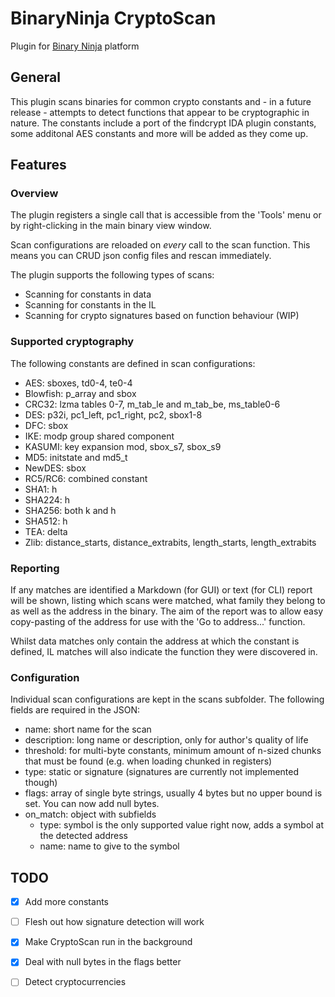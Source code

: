 BinaryNinja CryptoScan
======================
Plugin for [Binary Ninja](https://binary.ninja/) platform

## General
This plugin scans binaries for common crypto constants and - in a future release - attempts to detect functions that appear to be cryptographic in nature.
The constants include a port of the findcrypt IDA plugin constants, some additonal AES constants and more will be added as they come up. 

## Features
### Overview
The plugin registers a single call that is accessible from the 'Tools' menu or by right-clicking in the main binary view window. 

Scan configurations are reloaded on _every_ call to the scan function. This means you can CRUD json config files and rescan immediately. 

The plugin supports the following types of scans:

 - Scanning for constants in data 
 - Scanning for constants in the IL 
 - Scanning for crypto signatures based on function behaviour (WIP) 

### Supported cryptography

The following constants are defined in scan configurations:

 - AES: sboxes, td0-4, te0-4
 - Blowfish: p_array and sbox
 - CRC32: lzma tables 0-7, m_tab_le and m_tab_be, ms_table0-6
 - DES: p32i, pc1_left, pc1_right, pc2, sbox1-8
 - DFC: sbox
 - IKE: modp group shared component
 - KASUMI: key expansion mod, sbox_s7, sbox_s9
 - MD5: initstate and md5_t
 - NewDES: sbox
 - RC5/RC6: combined constant
 - SHA1: h
 - SHA224: h
 - SHA256: both k and h 
 - SHA512: h
 - TEA: delta
 - Zlib: distance_starts, distance_extrabits, length_starts, length_extrabits

### Reporting
If any matches are identified a Markdown (for GUI) or text (for CLI) report will be shown, listing which scans were matched, what family they belong to as well as the address in the binary.
The aim of the report was to allow easy copy-pasting of the address for use with the 'Go to address...' function. 

Whilst data matches only contain the address at which the constant is defined, IL matches will also indicate the function they were discovered in.

### Configuration
Individual scan configurations are kept in the scans subfolder. The following fields are required in the JSON:

 - name: short name for the scan
 - description: long name or description, only for author's quality of life 
 - threshold: for multi-byte constants, minimum amount of n-sized chunks that must be found (e.g. when loading chunked in registers) 
 - type: static or signature (signatures are currently not implemented though)
 - flags: array of single byte strings, usually 4 bytes but no upper bound is set. You can now add null bytes. 
 - on_match: object with subfields
   - type: symbol is the only supported value right now, adds a symbol at the detected address
   - name: name to give to the symbol

## TODO
- [x] Add more constants 
- [ ] Flesh out how signature detection will work
- [x] Make CryptoScan run in the background
- [x] Deal with null bytes in the flags better
- [ ] Detect cryptocurrencies


